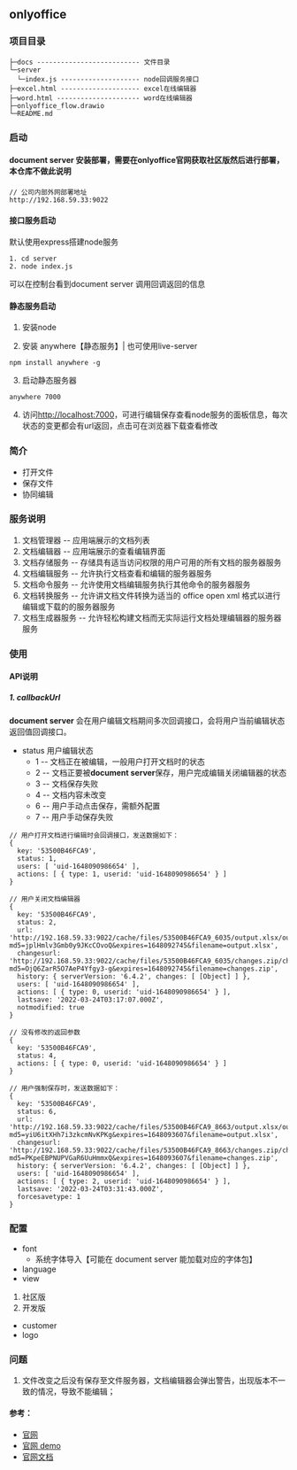 ## onlyoffice

### 项目目录
```
├─docs -------------------------- 文件目录
└─server
  └─index.js -------------------- node回调服务接口 
├─excel.html -------------------- excel在线编辑器
├─word.html --------------------- word在线编辑器
├─onlyoffice_flow.drawio
└─README.md
```
### 启动

#### document server 安装部署，需要在onlyoffice官网获取社区版然后进行部署，本仓库不做此说明
```
// 公司内部外网部署地址
http://192.168.59.33:9022
```


#### 接口服务启动

默认使用express搭建node服务
```
1. cd server
2. node index.js
```
可以在控制台看到document server 调用回调返回的信息

#### 静态服务启动
1. 安装node

2. 安装 anywhere【静态服务】| 也可使用live-server
```
npm install anywhere -g
```

3. 启动静态服务器
```
anywhere 7000
```
4. 访问[http://localhost:7000](http://localhost:7000)，可进行编辑保存查看node服务的面板信息，每次状态的变更都会有url返回，点击可在浏览器下载查看修改


### 简介

- 打开文件
- 保存文件
- 协同编辑

### 服务说明

1. 文档管理器 -- 应用端展示的文档列表
2. 文档编辑器 -- 应用端展示的查看编辑界面
3. 文档存储服务 -- 存储具有适当访问权限的用户可用的所有文档的服务器服务
4. 文档编辑服务 -- 允许执行文档查看和编辑的服务器服务
5. 文档命令服务 -- 允许使用文档编辑服务执行其他命令的服务器服务
6. 文档转换服务 -- 允许讲文档文件转换为适当的 office open xml 格式以进行编辑或下载的的服务器服务
7. 文档生成器服务 -- 允许轻松构建文档而无实际运行文档处理编辑器的服务器服务

### 使用

#### API说明

##### 1. callbackUrl

  **document server** 会在用户编辑文档期间多次回调接口，会将用户当前编辑状态返回值回调接口。

  - status 用户编辑状态
    - 1 -- 文档正在被编辑，一般用户打开文档时的状态
    - 2 -- 文档正要被**document server**保存，用户完成编辑关闭编辑器的状态
    - 3 -- 文档保存失败
    - 4 -- 文档内容未改变
    - 6 -- 用户手动点击保存，需额外配置
    - 7 -- 用户手动保存失败

```
// 用户打开文档进行编辑时会回调接口，发送数据如下：
{
  key: '53500B46FCA9',
  status: 1,
  users: [ 'uid-1648090986654' ],
  actions: [ { type: 1, userid: 'uid-1648090986654' } ]
}

```

```
// 用户关闭文档编辑器
{
  key: '53500B46FCA9',
  status: 2,
  url: 'http://192.168.59.33:9022/cache/files/53500B46FCA9_6035/output.xlsx/output.xlsx?md5=jplHmlv3Gmb0y9JKcCOvoQ&expires=1648092745&filename=output.xlsx',
  changesurl: 'http://192.168.59.33:9022/cache/files/53500B46FCA9_6035/changes.zip/changes.zip?md5=OjQ6ZarR5O7AeP4Yfgy3-g&expires=1648092745&filename=changes.zip',
  history: { serverVersion: '6.4.2', changes: [ [Object] ] },
  users: [ 'uid-1648090986654' ],
  actions: [ { type: 0, userid: 'uid-1648090986654' } ],
  lastsave: '2022-03-24T03:17:07.000Z',
  notmodified: true
}
```

```
// 没有修改的返回参数
{
  key: '53500B46FCA9',
  status: 4,
  actions: [ { type: 0, userid: 'uid-1648090986654' } ]
}
```

```
// 用户强制保存时，发送数据如下：
{
  key: '53500B46FCA9',
  status: 6,
  url: 'http://192.168.59.33:9022/cache/files/53500B46FCA9_8663/output.xlsx/output.xlsx?md5=yiU6itXHh7i3zkcmNvKPKg&expires=1648093607&filename=output.xlsx',
  changesurl: 'http://192.168.59.33:9022/cache/files/53500B46FCA9_8663/changes.zip/changes.zip?md5=PKpeEBPNUPVGaR6UuHmmxQ&expires=1648093607&filename=changes.zip',
  history: { serverVersion: '6.4.2', changes: [ [Object] ] },
  users: [ 'uid-1648090986654' ],
  actions: [ { type: 2, userid: 'uid-1648090986654' } ],
  lastsave: '2022-03-24T03:31:43.000Z',
  forcesavetype: 1
}
```

### 配置

- font
  - 系统字体导入【可能在 document server 能加载对应的字体包】
- language
- view

1. 社区版
2. 开发版

- customer
- logo

### 问题

1. 文件改变之后没有保存至文件服务器，文档编辑器会弹出警告，出现版本不一致的情况，导致不能编辑；


#### 参考：

- [官网](https://www.onlyoffice.com/zh/)
- [官网 demo](https://api.onlyoffice.com/editors/try?_ga=2.48702820.392434739.1647845247-635562668.1647845247)
- [官网文档](https://api.onlyoffice.com/editors/basic)
